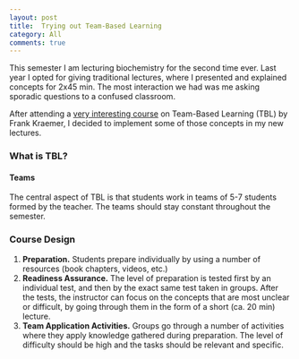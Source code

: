 ```yaml
---
layout: post
title:  Trying out Team-Based Learning
category: All 
comments: true
---
```


This semester I am lecturing biochemistry for the second time ever. Last year I opted for giving traditional lectures, where I presented and explained concepts for 2x45 min. The most interaction we had was me asking sporadic questions to a confused classroom. 

After attending a [very interesting course](https://falkr.github.io/tbl/) on Team-Based Learning (TBL) by Frank Kraemer, I decided to implement some of those concepts in my new lectures.

### What is TBL? ###

#### Teams ####
The central aspect of TBL is that students work in teams of 5-7 students formed by the teacher. The teams should stay constant throughout the semester.

### Course Design ####
1. **Preparation.** Students prepare individually by using a number of resources (book chapters, videos, etc.)
2. **Readiness Assurance.** The level of preparation is tested first by an individual test, and then by the exact same test taken in groups. After the tests, the instructor can focus on the concepts that are most unclear or difficult, by going through them in the form of a short (ca. 20 min) lecture.
3. **Team Application Activities.** Groups go through a number of activities where they apply knowledge gathered during preparation. The level of difficulty should be high and the tasks should be relevant and specific.
